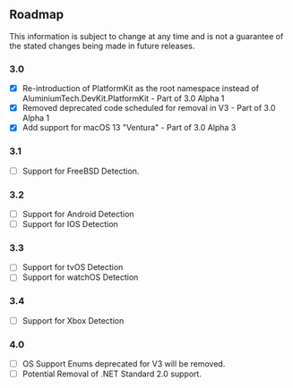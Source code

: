 ## Roadmap
This information is subject to change at any time and is not a guarantee of the stated changes being made in future releases.

### 3.0
- [x] Re-introduction of PlatformKit as the root namespace instead of AluminiumTech.DevKit.PlatformKit - Part of 3.0 Alpha 1
- [x] Removed deprecated code scheduled for removal in V3 - Part of 3.0 Alpha 1
- [x] Add support for macOS 13 "Ventura" - Part of 3.0 Alpha 3

### 3.1
- [ ] Support for FreeBSD Detection.

### 3.2
- [ ] Support for Android Detection
- [ ] Support for IOS Detection

### 3.3
- [ ] Support for tvOS Detection
- [ ] Support for watchOS Detection

### 3.4
- [ ] Support for Xbox Detection

### 4.0
- [ ] OS Support Enums deprecated for V3 will be removed.
- [ ] Potential Removal of .NET Standard 2.0 support.
